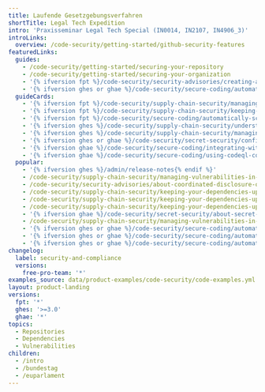 ```yaml
---
title: Laufende Gesetzgebungsverfahren
shortTitle: Legal Tech Expedition
intro: 'Praxisseminar Legal Tech Special (IN0014, IN2107, IN4906_3)'
introLinks:
  overview: /code-security/getting-started/github-security-features
featuredLinks:
  guides:
    - /code-security/getting-started/securing-your-repository
    - /code-security/getting-started/securing-your-organization
    - '{% ifversion fpt %}/code-security/security-advisories/creating-a-security-advisory{% endif %}'
    - '{% ifversion ghes or ghae %}/code-security/secure-coding/automatically-scanning-your-code-for-vulnerabilities-and-errors/setting-up-code-scanning-for-a-repository{% endif%}'
  guideCards:
    - '{% ifversion fpt %}/code-security/supply-chain-security/managing-vulnerabilities-in-your-projects-dependencies/configuring-dependabot-security-updates{% endif %}'
    - '{% ifversion fpt %}/code-security/supply-chain-security/keeping-your-dependencies-updated-automatically/enabling-and-disabling-version-updates{% endif %}'
    - '{% ifversion fpt %}/code-security/secure-coding/automatically-scanning-your-code-for-vulnerabilities-and-errors/setting-up-code-scanning-for-a-repository{% endif %}'
    - '{% ifversion ghes %}/code-security/supply-chain-security/understanding-your-software-supply-chain/exploring-the-dependencies-of-a-repository{% endif %}'
    - '{% ifversion ghes %}/code-security/supply-chain-security/managing-vulnerabilities-in-your-projects-dependencies/configuring-notifications-for-vulnerable-dependencies{% endif %}'
    - '{% ifversion ghes or ghae %}/code-security/secret-security/configuring-secret-scanning-for-your-repositories{% endif %}'
    - '{% ifversion ghae %}/code-security/secure-coding/integrating-with-code-scanning/uploading-a-sarif-file-to-github{% endif %}'
    - '{% ifversion ghae %}/code-security/secure-coding/using-codeql-code-scanning-with-your-existing-ci-system{% endif %}'
  popular:
    - '{% ifversion ghes %}/admin/release-notes{% endif %}'
    - /code-security/supply-chain-security/managing-vulnerabilities-in-your-projects-dependencies/about-alerts-for-vulnerable-dependencies
    - /code-security/security-advisories/about-coordinated-disclosure-of-security-vulnerabilities
    - /code-security/supply-chain-security/keeping-your-dependencies-updated-automatically/keeping-your-actions-up-to-date-with-dependabot
    - /code-security/supply-chain-security/keeping-your-dependencies-updated-automatically/configuration-options-for-dependency-updates
    - /code-security/supply-chain-security/keeping-your-dependencies-updated-automatically/managing-encrypted-secrets-for-dependabot
    - '{% ifversion ghae %}/code-security/secret-security/about-secret-scanning{% endif %}'
    - /code-security/supply-chain-security/managing-vulnerabilities-in-your-projects-dependencies/troubleshooting-the-detection-of-vulnerable-dependencies
    - '{% ifversion ghes or ghae %}/code-security/secure-coding/automatically-scanning-your-code-for-vulnerabilities-and-errors/configuring-the-codeql-workflow-for-compiled-languages{% endif %}'
    - '{% ifversion ghes or ghae %}/code-security/secure-coding/automatically-scanning-your-code-for-vulnerabilities-and-errors/troubleshooting-the-codeql-workflow{% endif %}'
    - '{% ifversion ghes or ghae %}/code-security/secure-coding/automatically-scanning-your-code-for-vulnerabilities-and-errors/running-codeql-code-scanning-in-a-container{% endif %}'
changelog:
  label: security-and-compliance
  versions:
    free-pro-team: '*'
examples_source: data/product-examples/code-security/code-examples.yml
layout: product-landing
versions:
  fpt: '*'
  ghes: '>=3.0'
  ghae: '*'
topics:
  - Repositories
  - Dependencies
  - Vulnerabilities
children:
  - /intro
  - /bundestag
  - /euparlament
---
```


